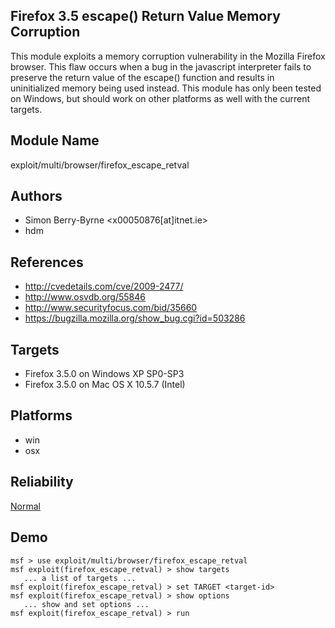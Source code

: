 ## Firefox 3.5 escape() Return Value Memory Corruption

This module exploits a memory corruption vulnerability in 
the Mozilla Firefox browser. This flaw occurs when a bug in 
the javascript interpreter fails to preserve the return 
value of the escape() function and results in uninitialized 
memory being used instead. This module has only been tested 
on Windows, but should work on other platforms as well with 
the current targets.


## Module Name
exploit/multi/browser/firefox_escape_retval

## Authors
* Simon Berry-Byrne <x00050876[at]itnet.ie>
* hdm


## References
* http://cvedetails.com/cve/2009-2477/
* http://www.osvdb.org/55846
* http://www.securityfocus.com/bid/35660
* https://bugzilla.mozilla.org/show_bug.cgi?id=503286



## Targets
* Firefox 3.5.0 on Windows XP SP0-SP3
* Firefox 3.5.0 on Mac OS X 10.5.7 (Intel)


## Platforms
* win
* osx

## Reliability
[Normal](https://github.com/rapid7/metasploit-framework/wiki/Exploit-Ranking)

## Demo

```
msf > use exploit/multi/browser/firefox_escape_retval
msf exploit(firefox_escape_retval) > show targets
   ... a list of targets ...
msf exploit(firefox_escape_retval) > set TARGET <target-id>
msf exploit(firefox_escape_retval) > show options
   ... show and set options ...
msf exploit(firefox_escape_retval) > run
```
    
    